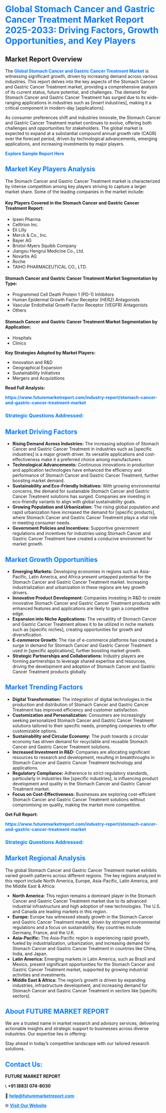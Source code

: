<h1 style="color: #007BFF;">Global Stomach Cancer and Gastric Cancer Treatment Market Report 2025-2033: Driving Factors, Growth Opportunities, and Key Players</h1>

<section id="overview">
<h2>Market Report Overview</h2>
<p>The <a href="https://www.futuremarketreport.com/industry-report/stomach-cancer-and-gastric-cancer-treatment-market" style="color: #007BFF; text-decoration: none;"><strong>Global Stomach Cancer and Gastric Cancer Treatment Market</strong></a> is witnessing significant growth, driven by increasing demand across various industries. This report delves into the key aspects of the Stomach Cancer and Gastric Cancer Treatment market, providing a comprehensive analysis of its current status, future potential, and challenges. The demand for Stomach Cancer and Gastric Cancer Treatment has surged due to its wide-ranging applications in industries such as [insert industries], making it a critical component in modern-day [applications].</p>
<p>As consumer preferences shift and industries innovate, the Stomach Cancer and Gastric Cancer Treatment market continues to evolve, offering both challenges and opportunities for stakeholders. The global market is expected to expand at a substantial compound annual growth rate (CAGR) over the forecast period, driven by technological advancements, emerging applications, and increasing investments by major players.</p>
</section>

<section id="overview">
<p><a href="https://www.futuremarketreport.com/request-sample/reportId=78168" style="color: #007BFF; text-decoration: none;"><strong>Explore Sample Report Here</strong></a></p>
</section>

<section id="key-players">
<h2 style="color: #007BFF;">Market Key Players Analysis</h2>
<p>The Stomach Cancer and Gastric Cancer Treatment market is characterized by intense competition among key players striving to capture a larger market share. Some of the leading companies in the market include:</p>
<h4>Key Players Covered in the Stomach Cancer and Gastric Cancer Treatment Report:</h4>
<ul><li>Ipsen Pharma</li><li>Celltrion Inc.</li><li>Eli Lilly</li><li>Merck &amp; Co., Inc.</li><li>Bayer AG</li><li>Bristol-Myers Squibb Company</li><li>Jiangsu Hengrui Medicine Co., Ltd.</li><li>Novartis AG</li><li>Roche</li><li>TAIHO PHARMACEUTICAL CO., LTD.</li></ul>
<h4>Stomach Cancer and Gastric Cancer Treatment Market Segmentation by Type:</h4>
<ul><li>Programmed Cell Death Protein 1 (PD-1) Inhibitors</li><li>Human Epidermal Growth Factor Receptor (HER2) Antagonists</li><li>Vascular Endothelial Growth Factor Receptor (VEGFR) Antagonists</li><li>Others</li></ul>

<h4>Stomach Cancer and Gastric Cancer Treatment Market Segmentation by Application:</h4>
<ul><li>Hospitals</li><li>Clinics</li></ul>
<p><strong>Key Strategies Adopted by Market Players:</strong></p>
<ul>
<li>Innovation and R&D</li>
<li>Geographical Expansion</li>
<li>Sustainability Initiatives</li>
<li>Mergers and Acquisitions</li>
</ul>
</section>

<section>
<p><strong>Read Full Analysis: </strong></p><a href="https://www.futuremarketreport.com/industry-report/stomach-cancer-and-gastric-cancer-treatment-market" style="color: #007BFF; text-decoration: none;"><strong>https://www.futuremarketreport.com/industry-report/stomach-cancer-and-gastric-cancer-treatment-market</strong></a>
<h3 style="color: #007BFF;">Strategic Questions Addressed:</h3>
</section>

<section id="driving-factors">
<h2 style="color: #007BFF;">Market Driving Factors</h2>
<ul>
<li><strong>Rising Demand Across Industries:</strong> The increasing adoption of Stomach Cancer and Gastric Cancer Treatment in industries such as [specific industries] is a major growth driver. Its versatile applications and cost-effectiveness make it a preferred choice among manufacturers.</li>
<li><strong>Technological Advancements:</strong> Continuous innovations in production and application technologies have enhanced the efficiency and performance of Stomach Cancer and Gastric Cancer Treatment, further boosting market demand.</li>
<li><strong>Sustainability and Eco-Friendly Initiatives:</strong> With growing environmental concerns, the demand for sustainable Stomach Cancer and Gastric Cancer Treatment solutions has surged. Companies are investing in eco-friendly variants to align with global sustainability goals.</li>
<li><strong>Growing Population and Urbanization:</strong> The rising global population and rapid urbanization have increased the demand for [specific products], where Stomach Cancer and Gastric Cancer Treatment plays a vital role in meeting consumer needs.</li>
<li><strong>Government Policies and Incentives:</strong> Supportive government regulations and incentives for industries using Stomach Cancer and Gastric Cancer Treatment have created a conducive environment for market growth.</li>
</ul>
</section>

<section id="growth-opportunities">
<h2 style="color: #007BFF;">Market Growth Opportunities</h2>
<ul>
<li><strong>Emerging Markets:</strong> Developing economies in regions such as Asia-Pacific, Latin America, and Africa present untapped potential for the Stomach Cancer and Gastric Cancer Treatment market. Increasing industrialization and urbanization in these regions are key growth drivers.</li>
<li><strong>Innovative Product Development:</strong> Companies investing in R&D to create innovative Stomach Cancer and Gastric Cancer Treatment products with enhanced features and applications are likely to gain a competitive edge.</li>
<li><strong>Expansion into Niche Applications:</strong> The versatility of Stomach Cancer and Gastric Cancer Treatment allows it to be utilized in niche markets such as [specific niches], creating opportunities for growth and diversification.</li>
<li><strong>E-commerce Growth:</strong> The rise of e-commerce platforms has created a surge in demand for Stomach Cancer and Gastric Cancer Treatment used in [specific applications], further boosting market growth.</li>
<li><strong>Strategic Partnerships and Collaborations:</strong> Industry players are forming partnerships to leverage shared expertise and resources, driving the development and adoption of Stomach Cancer and Gastric Cancer Treatment products globally.</li>
</ul>
</section>

<section id="trending-factors">
<h2 style="color: #007BFF;">Market Trending Factors</h2>
<ul>
<li><strong>Digital Transformation:</strong> The integration of digital technologies in the production and distribution of Stomach Cancer and Gastric Cancer Treatment has improved efficiency and customer satisfaction.</li>
<li><strong>Customization and Personalization:</strong> Consumers are increasingly seeking personalized Stomach Cancer and Gastric Cancer Treatment solutions tailored to their specific needs, prompting companies to offer customizable options.</li>
<li><strong>Sustainability and Circular Economy:</strong> The push towards a circular economy has driven demand for recyclable and reusable Stomach Cancer and Gastric Cancer Treatment solutions.</li>
<li><strong>Increased Investment in R&D:</strong> Companies are allocating significant resources to research and development, resulting in breakthroughs in Stomach Cancer and Gastric Cancer Treatment technology and applications.</li>
<li><strong>Regulatory Compliance:</strong> Adherence to strict regulatory standards, particularly in industries like [specific industries], is influencing product development and quality in the Stomach Cancer and Gastric Cancer Treatment market.</li>
<li><strong>Focus on Cost-Effectiveness:</strong> Businesses are exploring cost-efficient Stomach Cancer and Gastric Cancer Treatment solutions without compromising on quality, making the market more competitive.</li>
</ul>
</section>

<section>
<p><strong>Get Full Report: </strong></p><a href="https://www.futuremarketreport.com/industry-report/stomach-cancer-and-gastric-cancer-treatment-market" style="color: #007BFF; text-decoration: none;"><strong>https://www.futuremarketreport.com/industry-report/stomach-cancer-and-gastric-cancer-treatment-market</strong></a>
<h3 style="color: #007BFF;">Strategic Questions Addressed:</h3>
</section>


<section id="regional-analysis">
<h2 style="color: #007BFF;">Market Regional Analysis</h2>
<p>The global Stomach Cancer and Gastric Cancer Treatment market exhibits varied growth patterns across different regions. The key regions analyzed in this report include North America, Europe, Asia-Pacific, Latin America, and the Middle East & Africa:</p>
<ul>
<li><strong>North America:</strong> This region remains a dominant player in the Stomach Cancer and Gastric Cancer Treatment market due to its advanced industrial infrastructure and high adoption of new technologies. The U.S. and Canada are leading markets in this region.</li>
<li><strong>Europe:</strong> Europe has witnessed steady growth in the Stomach Cancer and Gastric Cancer Treatment market, driven by stringent environmental regulations and a focus on sustainability. Key countries include Germany, France, and the U.K.</li>
<li><strong>Asia-Pacific:</strong> The Asia-Pacific region is experiencing rapid growth, fueled by industrialization, urbanization, and increasing demand for Stomach Cancer and Gastric Cancer Treatment in countries like China, India, and Japan.</li>
<li><strong>Latin America:</strong> Emerging markets in Latin America, such as Brazil and Mexico, present significant opportunities for the Stomach Cancer and Gastric Cancer Treatment market, supported by growing industrial activities and investments.</li>
<li><strong>Middle East & Africa:</strong> The region’s growth is driven by expanding industries, infrastructure development, and increasing demand for Stomach Cancer and Gastric Cancer Treatment in sectors like [specific sectors].</li>
</ul>
</section>

<footer>
<h2 style="color: #007BFF;">About FUTURE MARKET REPORT</h2>
<p>We are a trusted name in market research and advisory services, delivering actionable insights and strategic support to businesses across diverse industries. Our expertise lies in offering:</p>

<p>Stay ahead in today’s competitive landscape with our tailored research solutions.</p>

<h2 style="color: #007BFF;">Contact Us:</h2>
<p><strong>FUTURE MARKET REPORT</strong></p>
<p>📞 <strong>+91 (883) 074-8030</strong></p>
<p>📧 <strong><a href="mailto:help@futuremarketreport.com" style="color: #007BFF;">help@futuremarketreport.com</a></strong></p>
<p>🌐 <strong><a href="https://www.futuremarketreport.com/" style="color: #007BFF;">Visit Our Website</a></strong></p>
</footer>